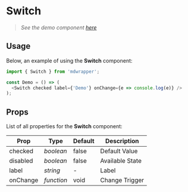# Switch

> _See the demo component [here](./Switch.jsx)_

## Usage

Below, an example of using the **Switch** component:

```js
import { Switch } from 'mdwrapper';

const Demo = () => (
  <Switch checked label={'Demo'} onChange={e => console.log(e)} />
);
```

## Props

List of all properties for the **Switch** component:

| **Prop** | **Type** | **Default** | **Description** |
|--|--|--|--|
| checked | _boolean_ | false | Default Value |
| disabled | _boolean_ | false | Available State |
| label | _string_ | - | Label |
| onChange | _function_ | void | Change Trigger |
